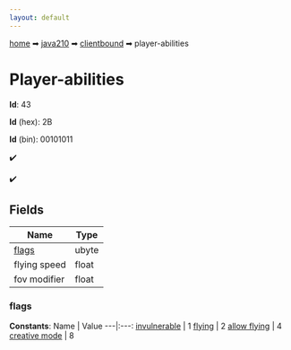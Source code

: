 ```yaml
---
layout: default
---
```


[home](/) ➡ [java210](/protocol/java210) ➡ [clientbound](/protocol/java210/clientbound) ➡ player-abilities

# Player-abilities

**Id**: 43

**Id** (hex): 2B

**Id** (bin): 00101011

✔️

✔️

## Fields

Name | Type
---|---
[flags](#flags) | ubyte
flying speed | float
fov modifier | float

### flags

**Constants**:
Name | Value
---|:---:
[invulnerable](flags_invulnerable) | 1
[flying](flags_flying) | 2
[allow flying](flags_allow-flying) | 4
[creative mode](flags_creative-mode) | 8

